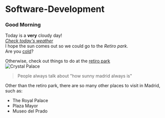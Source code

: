 # Software-Development
### Good Morning  
Today is a **very** cloudy day!  
[_Check today's weather_](https://www.bbc.com/weather/3117735)  
I hope the sun comes out so we could go to the _Retiro park_.  
Are you [cold][another link]?  
>
Otherwise, check out things to do at the [retiro park][link2]  
![Crystal Palace](https://upload.wikimedia.org/wikipedia/commons/a/a0/Parque_del_Buen_Retiro_PalacioCristal03.jpg)
>
> People always talk about "how sunny madrid always is"   
>
Other than the retiro park, there are so many other places to visit in Madrid, such as:  
 * The Royal Palace
 * Plaza Mayor
 * Museo del Prado
 
 
[another link]: https://www.zara.com/uk/en/woman-jackets-l1114.html
[link2]: https://theculturetrip.com/europe/spain/articles/6-cool-things-to-see-in-madrids-retiro-park/  
